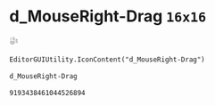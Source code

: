 # d_MouseRight-Drag `16x16`
<img src="/img/d_MouseRight-Drag.png" width=16 height=16>

``` CSharp
EditorGUIUtility.IconContent("d_MouseRight-Drag")
```
```
d_MouseRight-Drag
```
```
9193438461044526894
```
